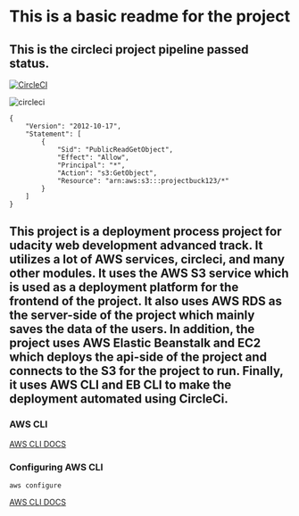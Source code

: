 <h1>This is a basic readme for the project</h1>

<h2>This is the circleci project pipeline passed status.</h2>

[![CircleCI](https://circleci.com/gh/circleci/udagram-app-final.svg?style=svg)](https://app.circleci.com/pipelines/github/SO-HYBE/udagram-app-final/1/workflows/80029656-6db4-4907-9e8b-2a0ab735802f)

![circleci](https://user-images.githubusercontent.com/44274982/187129284-8b700e33-3cf2-4018-b259-23ae2a27bd00.PNG)

```
{
    "Version": "2012-10-17",
    "Statement": [
        {
            "Sid": "PublicReadGetObject",
            "Effect": "Allow",
            "Principal": "*",
            "Action": "s3:GetObject",
            "Resource": "arn:aws:s3:::projectbuck123/*"
        }
    ]
}

```
<h2>This project is a deployment process project for udacity web development advanced track. It utilizes a lot of AWS services, circleci, and many other modules. It uses the AWS S3 service which is used as a deployment platform for the frontend of the project. It also uses AWS RDS as the server-side of the project which mainly saves the data of the users. In addition, the project uses AWS Elastic Beanstalk and EC2 which deploys the api-side of the project and connects to the S3 for the project to run. Finally, it uses AWS CLI and EB CLI to make the deployment automated using CircleCi.</h2>

<h3>AWS CLI</h3>
<a href="https://docs.aws.amazon.com/cli/latest/userguide/getting-started-install.html" target="_blank">AWS CLI DOCS</a>

<h3>Configuring AWS CLI</h3>

```
aws configure
```
<a href="https://docs.aws.amazon.com/cli/latest/userguide/cli-chap-configure.html" target="_blank">AWS CLI DOCS</a>



